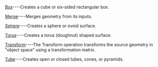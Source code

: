 
[Box]()----Creates a cube or six-sided rectangular box.

[Merge]()----Merges geometry from its inputs.

[Sphere]()----Creates a sphere or ovoid surface.

[Torus]()----Creates a torus (doughnut) shaped surface.

[Transform]()----The Transform operation transforms the source geometry in "object space" using a transformation matrix.

[Tube]()----Creates open or closed tubes, cones, or pyramids.

